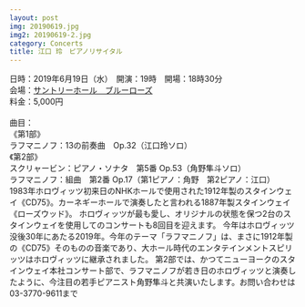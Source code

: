 ```yaml
---
layout: post
img: 20190619.jpg
img2: 20190619-2.jpg
category: Concerts
title: 江口 玲　ピアノリサイタル
---
```

日時：2019年6月19日（水）　開演：19時　開場：18時30分　<br>
会場：<a href="https://www.suntory.co.jp/suntoryhall/map/">サントリーホール　ブルーローズ	</a> <br>
料金：5,000円<br>
<br>
曲目： <br>
《第1部》<br>
ラフマニノフ：13の前奏曲　Op.32（江口玲ソロ）<br>
《第2部》<br>
スクリャービン：ピアノ・ソナタ　第5番 Op.53（角野隼斗ソロ）<br>
ラフマニノフ：組曲　第2番 Op.17（第1ピアノ：角野　第2ピアノ：江口）<br>
1983年ホロヴィッツ初来日のNHKホールで使用された1912年製のスタインウェイ《CD75》。カーネギーホールで演奏したと言われる1887年製スタインウェイ《ローズウッド》。 ホロヴィッツが最も愛し、オリジナルの状態を保つ2台のスタインウェイを使用してのコンサートも8回目を迎えます。 今年はホロヴィッツ没後30年にあたる2019年。今年のテーマ「ラフマニノフ」は、まさに1912年製の《CD75》そのものの音楽であり、大ホール時代のエンタテインメントスピリッツはホロヴィッツに継承されました。 第2部では、かつてニューヨークのスタインウェイ本社コンサート部で、ラフマニノフが若き日のホロヴィッツと演奏したように、今注目の若手ピアニスト角野隼斗と共演いたします。お問い合わせは03-3770-9611まで<br>
 <br>
